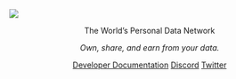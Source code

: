 <a href="https://developers.masa.finance">
    <img src="https://i.postimg.cc/x8DQ2nNf/Github-New-Tag-Line.png"/>
</a>

<p align="center">
   The World’s Personal Data Network
</p>

<p align="center">
  <i>Own, share, and earn from your data.</i>
</p>

<p align="center">
    <a href="https://developers.masa.finance">Developer Documentation</a>
    <a href="https://discord.gg/HyHGaKhaKs">Discord</a>
    <a href="https://mobile.twitter.com/getmasafi">Twitter</a>
</p>
